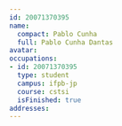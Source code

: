 ```yaml
---
id: 20071370395
name:
  compact: Pablo Cunha
  full: Pablo Cunha Dantas
avatar:
occupations:
- id: 20071370395
  type: student
  campus: ifpb-jp
  course: cstsi
  isFinished: true
addresses:
---
```

